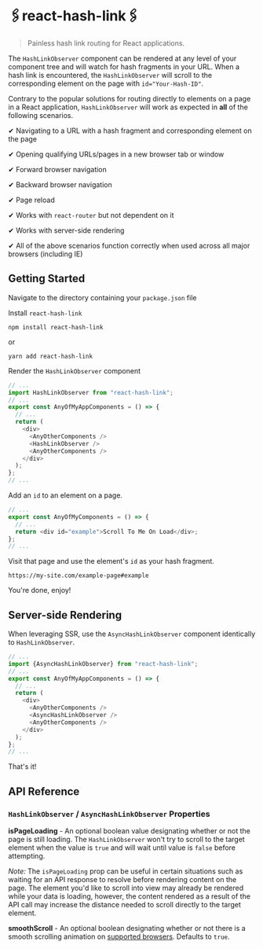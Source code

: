 # 🖇react-hash-link🖇

> Painless hash link routing for React applications.

The `HashLinkObserver` component can be rendered at any level of your component tree and will watch for hash fragments in your URL. When a hash link is encountered, the `HashLinkObserver` will scroll to the corresponding element on the page with `id="Your-Hash-ID"`.

Contrary to the popular solutions for routing directly to elements on a page in a React application, `HashLinkObserver` will work as expected in **all** of the following scenarios.

✔ Navigating to a URL with a hash fragment and corresponding element on the page

✔ Opening qualifying URLs/pages in a new browser tab or window

✔ Forward browser navigation

✔ Backward browser navigation

✔ Page reload

✔ Works with `react-router` but not dependent on it

✔ Works with server-side rendering

✔ All of the above scenarios function correctly when used across all major browsers (including IE)

## Getting Started

Navigate to the directory containing your `package.json` file

Install `react-hash-link`

```shell
npm install react-hash-link
```

or

```shell
yarn add react-hash-link
```

Render the `HashLinkObserver` component

```javascript
// ...
import HashLinkObserver from "react-hash-link";
// ...
export const AnyOfMyAppComponents = () => {
  // ...
  return (
    <div>
      <AnyOtherComponents />
      <HashLinkObserver />
      <AnyOtherComponents />
    </div>
  );
};
// ...
```

Add an `id` to an element on a page.

```javascript
// ...
export const AnyOfMyComponents = () => {
  // ...
  return <div id="example">Scroll To Me On Load</div>;
};
// ...
```

Visit that page and use the element's `id` as your hash fragment.

`https://my-site.com/example-page#example`

You're done, enjoy!

## Server-side Rendering

When leveraging SSR, use the `AsyncHashLinkObserver` component identically to `HashLinkObserver`.

```javascript
// ...
import {AsyncHashLinkObserver} from "react-hash-link";
// ...
export const AnyOfMyAppComponents = () => {
  // ...
  return (
    <div>
      <AnyOtherComponents />
      <AsyncHashLinkObserver />
      <AnyOtherComponents />
    </div>
  );
};
// ...
```

That's it!

## API Reference

### `HashLinkObserver` / `AsyncHashLinkObserver` Properties

**isPageLoading** - An optional boolean value designating whether or not the page is still loading. The `HashLinkObserver` won't try to scroll to the target element when the value is `true` and will wait until value is `false` before attempting.

_Note:_ The `isPageLoading` prop can be useful in certain situations such as waiting for an API response to resolve before rendering content on the page. The element you'd like to scroll into view may already be rendered while your data is loading, however, the content rendered as a result of the API call may increase the distance needed to scroll directly to the target element.

**smoothScroll** - An optional boolean designating whether or not there is a smooth scrolling animation on [supported browsers](https://caniuse.com/#feat=scrollintoview). Defaults to `true`.
